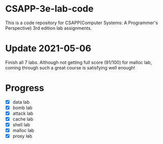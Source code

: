 # CSAPP-3e-lab-code
This is a code repository for CSAPP(Computer Systems: A Programmer's Perspective) 3rd edition lab assignments.

# Update 2021-05-06
Finish all 7 labs. Although not getting full score (91/100) for malloc lab, coming through such a great course is satisfying well enough!

# Progress
- [x] data lab
- [x] bomb lab
- [x] attack lab
- [x] cache lab
- [x] shell lab
- [x] malloc lab
- [x] proxy lab
